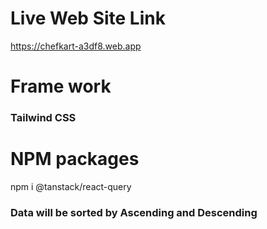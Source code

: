 # Live Web Site Link
https://chefkart-a3df8.web.app

# Frame work 

### Tailwind CSS



# NPM packages
npm i @tanstack/react-query



### Data will be sorted by Ascending and Descending
